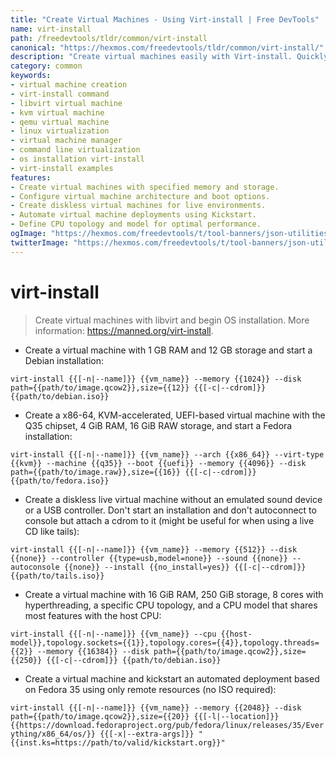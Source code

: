 ```yaml
---
title: "Create Virtual Machines - Using Virt-install | Free DevTools"
name: virt-install
path: /freedevtools/tldr/common/virt-install
canonical: "https://hexmos.com/freedevtools/tldr/common/virt-install/"
description: "Create virtual machines easily with Virt-install. Quickly set up and manage virtualized environments using command line. Free online tool, no registration required."
category: common
keywords:
- virtual machine creation
- virt-install command
- libvirt virtual machine
- kvm virtual machine
- qemu virtual machine
- linux virtualization
- virtual machine manager
- command line virtualization
- os installation virt-install
- virt-install examples
features:
- Create virtual machines with specified memory and storage.
- Configure virtual machine architecture and boot options.
- Create diskless virtual machines for live environments.
- Automate virtual machine deployments using Kickstart.
- Define CPU topology and model for optimal performance.
ogImage: "https://hexmos.com/freedevtools/t/tool-banners/json-utilities-banner.png"
twitterImage: "https://hexmos.com/freedevtools/t/tool-banners/json-utilities-banner.png"
---
```


# virt-install

> Create virtual machines with libvirt and begin OS installation.
> More information: <https://manned.org/virt-install>.

- Create a virtual machine with 1 GB RAM and 12 GB storage and start a Debian installation:

`virt-install {{[-n|--name]}} {{vm_name}} --memory {{1024}} --disk path={{path/to/image.qcow2}},size={{12}} {{[-c|--cdrom]}} {{path/to/debian.iso}}`

- Create a x86-64, KVM-accelerated, UEFI-based virtual machine with the Q35 chipset, 4 GiB RAM, 16 GiB RAW storage, and start a Fedora installation:

`virt-install {{[-n|--name]}} {{vm_name}} --arch {{x86_64}} --virt-type {{kvm}} --machine {{q35}} --boot {{uefi}} --memory {{4096}} --disk path={{path/to/image.raw}},size={{16}} {{[-c|--cdrom]}} {{path/to/fedora.iso}}`

- Create a diskless live virtual machine without an emulated sound device or a USB controller. Don't start an installation and don't autoconnect to console but attach a cdrom to it (might be useful for when using a live CD like tails):

`virt-install {{[-n|--name]}} {{vm_name}} --memory {{512}} --disk {{none}} --controller {{type=usb,model=none}} --sound {{none}} --autoconsole {{none}} --install {{no_install=yes}} {{[-c|--cdrom]}} {{path/to/tails.iso}}`

- Create a virtual machine with 16 GiB RAM, 250 GiB storage, 8 cores with hyperthreading, a specific CPU topology, and a CPU model that shares most features with the host CPU:

`virt-install {{[-n|--name]}} {{vm_name}} --cpu {{host-model}},topology.sockets={{1}},topology.cores={{4}},topology.threads={{2}} --memory {{16384}} --disk path={{path/to/image.qcow2}},size={{250}} {{[-c|--cdrom]}} {{path/to/debian.iso}}`

- Create a virtual machine and kickstart an automated deployment based on Fedora 35 using only remote resources (no ISO required):

`virt-install {{[-n|--name]}} {{vm_name}} --memory {{2048}} --disk path={{path/to/image.qcow2}},size={{20}} {{[-l|--location]}} {{https://download.fedoraproject.org/pub/fedora/linux/releases/35/Everything/x86_64/os/}} {{[-x|--extra-args]}} "{{inst.ks=https://path/to/valid/kickstart.org}}"`
